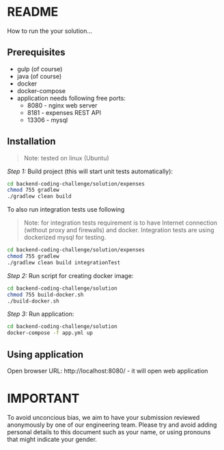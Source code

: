 README
====
How to run the your solution...


## Prerequisites

- gulp (of course)
- java (of course)
- docker
- docker-compose
- application needs following free ports: 
    - 8080 - nginx web server
    - 8181 - expenses REST API
    - 13306 - mysql 


## Installation

> Note: tested on linux (Ubuntu)

*Step 1:* Build project (this will start unit tests automatically):

```bash
cd backend-coding-challenge/solution/expenses
chmod 755 gradlew
./gradlew clean build 
```

To also run integration tests use following
> Note: for integration tests requirement is to have Internet connection (without proxy and firewalls) and docker. 
> Integration tests are using dockerized mysql for testing.   

```bash
cd backend-coding-challenge/solution/expenses
chmod 755 gradlew
./gradlew clean build integrationTest
```

*Step 2:* Run script for creating docker image: 

```bash
cd backend-coding-challenge/solution
chmod 755 build-docker.sh
./build-docker.sh
```

*Step 3:* Run application:

```bash
cd backend-coding-challenge/solution
docker-compose -f app.yml up
```


## Using application

Open browser URL: http://localhost:8080/ - it will open web application

 
IMPORTANT
====
To avoid unconcious bias, we aim to have your submission reviewed anonymously by one of our engineering team. Please try and avoid adding personal details to this document such as your name, or using pronouns that might indicate your gender.
